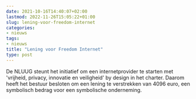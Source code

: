 ```yaml
---
date: 2021-10-16T14:40:07+02:00
lastmod: 2022-11-26T15:05:22+01:00
slug: lening-voor-freedom-internet
categories:
- nieuws
tags:
- nieuws
title: "Lening voor Freedom Internet"
type: post
---
```


De NLUUG steunt het initiatief om een internetprovider te starten met 'vrijheid, privacy, innovatie en veiligheid' by design in het charter. Daarom heeft het bestuur besloten om een lening te verstrekken van 4096 euro, een symbolisch bedrag voor een symbolische onderneming.
